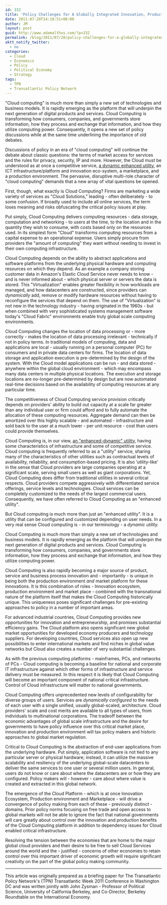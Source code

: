 ```yaml
---
id: 332
title: 'Policy Challenges for A Globally Integrated Innovation, Production and Market Platform'
date: 2011-07-20T14:10:51+00:00
author: JM
layout: post
guid: http://www.adamalthus.com/?p=332
permalink: /blog/2011/07/20/policy-challenges-for-a-globally-integrated-innovation-production-and-market-platform/
aktt_notify_twitter:
  - no
categories:
  - Cloud
  - Economics
  - Policy
  - Political Economy
  - Strategy
tags:
  - TPN
  - Transatlantic Policy Network
---
```

"Cloud computing" is much more than simply a new set of technologies and business models. It is rapidly emerging as the platform that will underpin the next generation of digital products and services. Cloud Computing is transforming how consumers, companies, and governments store information, how they process and exchange that information, and how they utilize computing power. Consequently, it opens a new set of policy discussions while at the same time underlining the importance of old debates.<!--excerpt-->

Discussions of policy in an era of "cloud computing" will continue the debate about classic questions: the terms of market access for services and the rules for privacy, security, IP and more. However, the Cloud must be understood as at once a competitive service, <a href="http://www.springerlink.com/content/0102m443m6522v1u/" target="_blank">a dynamic enhanced utility</a>, an ICT infrastructure/platform and innovation eco-system, a marketplace, and a production environment. The pervasive, disruptive multi-role character of "cloud computing" demands that a new array of vital questions be opened.

First, though, what exactly is Cloud Computing? Firms are marketing a wide variety of services as "Cloud Solutions," leading - often deliberately - to some confusion. If broadly used to include all online services, the term loses meaning and risks obfuscating the critical policy issues at play.

Put simply, Cloud Computing delivers computing resources - data storage, computation and networking - to users at the time, to the location and in the quantity they wish to consume, with costs based only on the resources used. In its simplest form "Cloud" transforms computing resources from a capital expense to an operational expense. Users simply procure from providers the "amount of computing" they want without needing to invest in their own computing infrastructure.

Cloud Computing depends on the ability to abstract applications and software platforms from the underlying physical hardware and computing resources on which they depend. As an example a company storing customer data in Amazon's Elastic Cloud Service never needs to know - and is never informed about - which physical server or servers the data is stored. This "Virtualization" enables greater flexibility in how workloads are managed, and how datacenters are constructed, since providers can _dynamically_ add, remove or modify hardware resources without having to reconfigure the services that depend on them. The use of "Virtualization" is not new in the technology industry - having originated in the 1960s - but when combined with very sophisticated systems management software today's "Cloud Fabric" environments enable truly global scale computing environments.

Cloud Computing changes the location of data processing or - more correctly - makes the location of data processing irrelevant - technically if not in policy terms. In traditional models of computing, data and applications are local - usually running on a personal computer (PC) for consumers and in private data centers for firms. The location of data storage and application execution is pre-determined by the design of the system. With the Cloud model applications can be run - and data stored - anywhere within the global cloud environment - which may encompass many data centers in multiple physical locations. The execution and storage locations are no-longer pre-determined by design but are now automated real-time decisions based on the availability of computing resources at any particular time.

The competitiveness of Cloud Computing service provision critically depends on providers' ability to build out capacity at a scale far greater than any individual user or firm could afford and to fully automate the allocation of these computing resources. Aggregate demand can then be amortized over this highly scalable - and automated - infrastructure and sold back to the user at a much lower - per unit resource - cost than users could provide themselves.

Cloud Computing is, in our view, <a href="http://www.springerlink.com/content/0102m443m6522v1u/" target="_blank">an "enhanced-dynamic" utility</a>, having some characteristics of infrastructure and some of competitive service. Cloud computing is frequently referred to as a "utility" service, sharing many of the characteristics of other utilities such as contractual levels of availability, reliability, and consumption-based pricing. It is also ‘utility-like' in the sense that Cloud providers are large companies operating at a significant scale, serving small users as well as giant corporations. Yet, Cloud Computing does differ from traditional utilities in several critical respects. Cloud providers compete aggressively with differentiated service offerings, service levels and technologies. Cloud services can be completely customized to the needs of the largest commercial users. Consequently, we have often referred to Cloud Computing as an "enhanced utility".

But Cloud computing is much more than just an "enhanced utility". It is a utility that can be configured and customized depending on user needs. In a very real sense Cloud computing is - in our terminology - a _dynamic utility._

Cloud Computing is much more than simply a new set of technologies and business models. It is rapidly emerging as the platform that will underpin the next generation of digital products and services. Cloud Computing is transforming how consumers, companies, and governments store information, how they process and exchange that information, and how they utilize computing power.

Cloud Computing is also rapidly becoming a major source of product, service and business process innovation and - importantly - is unique in being both the production environment _and_ market platform for these innovations. It is this combination of roles - Innovation ecosystem, production environment and market place - combined with the transnational nature of the platform itself that makes the Cloud Computing historically unique. This uniqueness poses significant challenges for pre-existing approaches to policy in a number of important areas.

For advanced industrial countries, Cloud Computing provides new opportunities for innovation and entrepreneurship, and promises substantial efficiency gains. The Cloud platform also opens significant new global market opportunities for developed economy producers and technology suppliers. For developing countries, Cloud services also open up new possibilities to enter international markets and find niches in global value networks but Cloud also creates a number of very substantial challenges.

As with the previous computing platforms - mainframes, PCs, and networks of PCs - Cloud computing is becoming a baseline for national and corporate IT infrastructure against which other forms of infrastructure and service delivery must be measured. In this respect it is likely that Cloud Computing will become an important component of national critical infrastructure. Control of Cloud infrastructure will matter to national governments.

Cloud Computing offers unprecedented new levels of configurability for diverse groups of users. Services are _dynamically configured_ to the needs of each user with a single unified, usually global-scaled, architecture. Cloud providers' scale and cost merits are available to all types of users, from individuals to multinational corporations. The tradeoff between the economic advantages of global scale infrastructure and the desire for governments to have policy influence over this critical market place, innovation and production environment will tax policy makers and historic approaches to global market regulation.

Critical to Cloud Computing is the abstraction of end-user applications from the underlying hardware. Put simply, application software is not tied to any particular server or physical hardware; instead, it can utilize the massive scalability and resiliency of the underlying global-scale datacenters to deliver the same services to one user or several million users. In general, users do not know or care about where the datacenters are or how they are configured. Policy makers will - however - care about where value is created and extracted in this global network.

The emergence of the Cloud Platform - which is at once Innovation Ecosystem, Production environment and Marketplace - will drive a convergence of policy making from each of these - previously distinct - domains. Prior policy norms focusing on free trade and open access to global markets will not be able to ignore the fact that national governments will care greatly about control over the innovation and production benefits of the Cloud Computing platform in addition to dependency issues for Cloud enabled critical infrastructure.

Resolving the tension between the economies that are home to the major global cloud providers and their desire to be free to sell Cloud Services around the world and the - justified - concerns of other economies to retain control over this important driver of economic growth will require significant creativity on the part of the global policy making community.

* * *

This article was originally prepared as a briefing paper for The Transatlantic Policy Network's (TPN) Transatlantic Week 2011 Conference in Washington DC and was written jointly with John Zysman - Professor of Political Science, University of California Berkeley, and Co-Director, Berkeley Roundtable on the International Economy.
